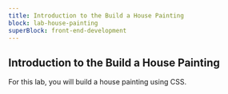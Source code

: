 ```yaml
---
title: Introduction to the Build a House Painting
block: lab-house-painting
superBlock: front-end-development
---
```


## Introduction to the Build a House Painting

For this lab, you will build a house painting using CSS.
